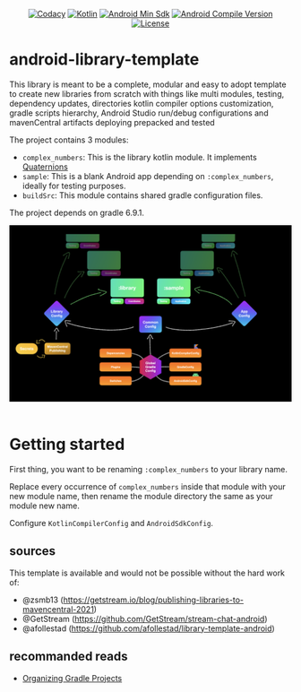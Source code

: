 <p align="center">
  <a href="https://app.codacy.com/manual/android-library-template/ksprefs/dashboard"><img src="https://app.codacy.com/project/badge/Grade/1ba2dd5e557849ab98ad6d564cfadc11" alt="Codacy"></a>
  <a href="https://kotlinlang.org/docs/releases.html"><img src="https://img.shields.io/badge/kotlin-1.5.31-orange.svg" alt="Kotlin"></a>
  <a href="https://source.android.com/setup/start/build-numbers"><img src="https://img.shields.io/badge/min-15-00e676.svg" alt="Android Min Sdk"></a>
  <a href="https://source.android.com/setup/start/build-numbers"><img src="https://img.shields.io/badge/compile-30-00e676.svg" alt="Android Compile Version"></a>
  <a href="https://github.com/cioccarellia/android-library-template/blob/master/LICENSE.md"><img src="https://img.shields.io/badge/license-Apache%202.0-blue.svg" alt="License"></a>
</p>

# android-library-template
This library is meant to be a complete, modular and easy to adopt template to create new libraries from scratch 
with things like multi modules, testing, dependency updates, directories kotlin compiler options customization, gradle scripts hierarchy, Android Studio run/debug configurations and mavenCentral artifacts deploying prepacked and tested 

The project contains 3 modules:
- `complex_numbers`: This is the library kotlin module. It implements [Quaternions](https://en.wikipedia.org/wiki/Quaternion)
- `sample`: This is a blank Android app depending on `:complex_numbers`, ideally for testing purposes.
- `buildSrc`: This module contains shared gradle configuration files.

The project depends on gradle 6.9.1.

<img src="art/lib-diagram.png"><br><br>


# Getting started
First thing, you want to be renaming `:complex_numbers` to your library name.

Replace every occurrence of `complex_numbers` inside that module with your new module name, then rename the module directory the same as your module new name.

Configure `KotlinCompilerConfig` and `AndroidSdkConfig`.


## sources
This template is available and would not be possible without the hard work of:
- @zsmb13 (https://getstream.io/blog/publishing-libraries-to-mavencentral-2021)
- @GetStream (https://github.com/GetStream/stream-chat-android)
- @afollestad (https://github.com/afollestad/library-template-android)

## recommanded reads
- [Organizing Gradle Projects](https://docs.gradle.org/current/userguide/organizing_gradle_projects.html)
